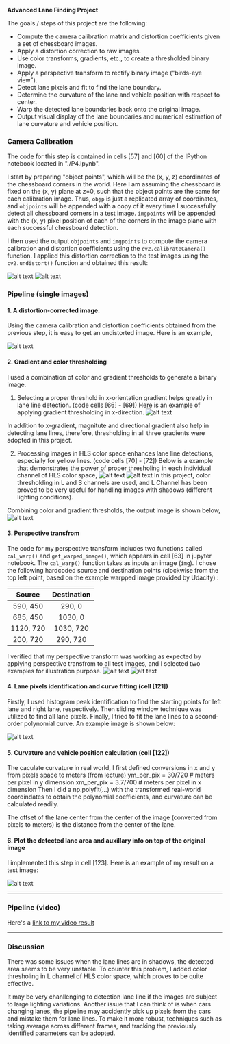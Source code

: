 

**Advanced Lane Finding Project**

The goals / steps of this project are the following:

* Compute the camera calibration matrix and distortion coefficients given a set of chessboard images.
* Apply a distortion correction to raw images.
* Use color transforms, gradients, etc., to create a thresholded binary image.
* Apply a perspective transform to rectify binary image ("birds-eye view").
* Detect lane pixels and fit to find the lane boundary.
* Determine the curvature of the lane and vehicle position with respect to center.
* Warp the detected lane boundaries back onto the original image.
* Output visual display of the lane boundaries and numerical estimation of lane curvature and vehicle position.

[//]: # (Image References)

[image1]: ./output_images/camera_calibration_test1.png "Undistorted1"
[image2]: ./output_images/camera_calibration_test2.png "Undistorted2"
[image3]: ./output_images/camera_calibration_test3.png "Undistorted3"
[image4]: ./output_images/gradientx_thresh.png "gradientx"
[image5]: ./output_images/color_space_thresh1.png "colorth1"
[image6]: ./output_images/color_space_thresh2.png "colorth2"
[image7]: ./output_images/combine_thresh.png "combineth"
[image8]: ./output_images/perspective_test1.png "pers1"
[image9]: ./output_images/perspective_test2.png "pers2"
[image10]: ./output_images/fit_poly.png "fitpoly"
[image11]: ./output_images/exampe_image.png "example"
[video1]: ./project_video_output.mp4 "Video"


### Camera Calibration

The code for this step is contained in cells [57] and [60] of the IPython notebook located in "./P4.ipynb".

I start by preparing "object points", which will be the (x, y, z) coordinates of the chessboard corners in the world. Here I am assuming the chessboard is fixed on the (x, y) plane at z=0, such that the object points are the same for each calibration image.  Thus, `objp` is just a replicated array of coordinates, and `objpoints` will be appended with a copy of it every time I successfully detect all chessboard corners in a test image.  `imgpoints` will be appended with the (x, y) pixel position of each of the corners in the image plane with each successful chessboard detection.  

I then used the output `objpoints` and `imgpoints` to compute the camera calibration and distortion coefficients using the `cv2.calibrateCamera()` function.  I applied this distortion correction to the test images using the `cv2.undistort()` function and obtained this result: 

![alt text][image1]
![alt text][image2]

### Pipeline (single images)

#### 1. A distortion-corrected image.
Using the camera calibration and distortion coefficients obtained from the previous step, it is easy to get an undistorted image. Here is an example,

![alt text][image3]

#### 2. Gradient and color thresholding

I used a combination of color and gradient thresholds to generate a binary image. 
1) Selecting a proper threshold in x-orientation gradient helps greatly in lane line detection. (code cells [66] - [69])
Here is an example of applying gradient thresholding in x-direction. 
![alt text][image4]

In addition to x-gradient, magnitute and directional gradient also help in detecting lane lines, therefore, thresholding in all three gradients were adopted in this project. 

2) Processing images in HLS color space enhances lane line detections, especially for yellow lines. (code cells [70] - [72])
Below is a example that demonstrates the power of proper thresholing in each individual channel of HLS color space,
![alt text][image5]
![alt text][image6]
In this project, color thresholding in L and S channels are used, and L Channel has been proved to be very useful for handling images with shadows (different lighting conditions).

Combining color and gradient thresholds, the output image is shown below,
![alt text][image7]

#### 3. Perspective transfrom

The code for my perspective transform includes two functions called `cal_warp()` and `get_warped_image()`, which appears in cell [63] in jupyter notebook.  The `cal_warp()` function takes as inputs an image (`img`). I chose the following hardcoded source and destination points (clockwise from the top left point, based on the example warpped image provided by Udacity) :

| Source        | Destination   | 
|:-------------:|:-------------:| 
| 590, 450      | 290, 0        | 
| 685, 450      | 1030, 0       |
| 1120, 720     | 1030, 720     |
| 200, 720      | 290, 720      |

I verified that my perspective transform was working as expected by applying perspective transfrom to all test images, 
and I selected two examples for illustration purpose.
![alt text][image8]
![alt text][image9]

#### 4. Lane pixels identification and curve fitting (cell [121])
Firstly, I used histogram peak identification to find the starting points for left lane and right lane, respectively. Then sliding window technique was utilized to find all lane pixels. Finally, I tried to fit the lane lines to a second-order polynomial curve.
An example image is shown below:

![alt text][image10]

#### 5. Curvature and vehicle position calculation (cell [122])
The caculate curvature in real world, I first defined conversions in x and y from pixels space to meters (from lecture)
ym_per_pix = 30/720 # meters per pixel in y dimension
xm_per_pix = 3.7/700 # meters per pixel in x dimension
Then I did a np.polyfit(...) with the transformed real-world coordindates to obtain the polynomial coefficients, and curvature can be calculated readily. 

The offset of the lane center from the center of the image (converted from pixels to meters) is the distance from the center of the lane. 

#### 6. Plot the detected lane area and auxillary info on top of the original image

I implemented this step in cell [123]. Here is an example of my result on a test image:

![alt text][image11]

---

### Pipeline (video)

Here's a [link to my video result](https://github.com/codeforlife22/CarnND-term1-p4/blob/master/project_video_out.mp4)

---

### Discussion


There was some issues when the lane lines are in shadows, the detected area seems to be very unstable. 
To counter this problem, I added color thresholing in L channel of HLS color space, which proves to be quite effective. 

It may be very chanllenging to detection lane line if the images are subject to large lighting variations. Another issue that I can think of is when cars changing lanes, the pipeline may accidently pick up pixels from the cars and mistake them for lane lines.  To make it more robust, techniques such as taking average across different frames, and tracking the previously identified parameters can be adopted.  
